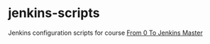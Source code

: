 # jenkins-scripts
Jenkins configuration scripts for course [From 0 To Jenkins Master](https://www.youtube.com/watch?v=s5gEUfMPmUk&list=PL21dI-erNM7et4A9Pppq9mIQI9NlVHK2z&pp=iAQB)

